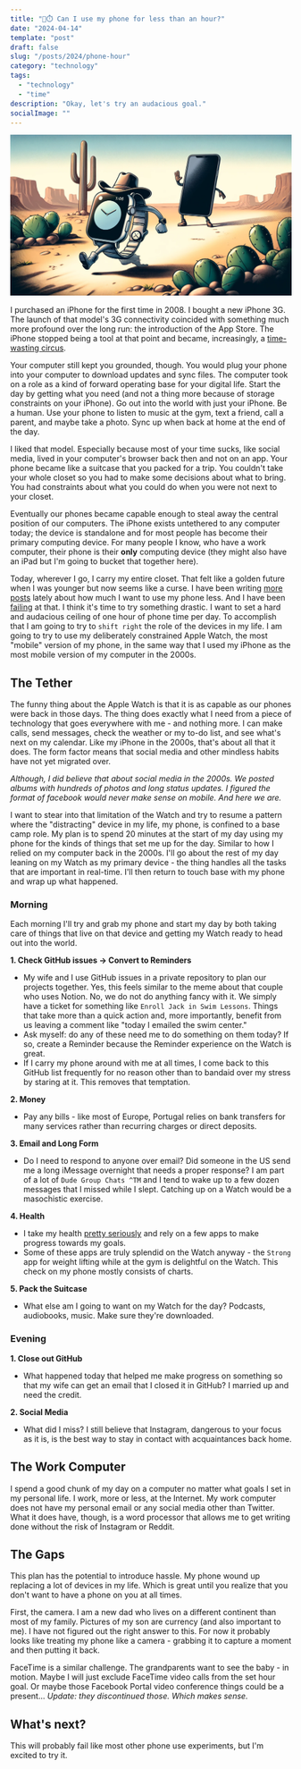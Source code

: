 ```yaml
---
title: "📴⏱️ Can I use my phone for less than an hour?"
date: "2024-04-14"
template: "post"
draft: false
slug: "/posts/2024/phone-hour"
category: "technology"
tags:
  - "technology"
  - "time"
description: "Okay, let's try an audacious goal."
socialImage: ""
---
```


![Watch Banner](./media/watch-frontier.webp)

I purchased an iPhone for the first time in 2008. I bought a new iPhone 3G. The launch of that model's 3G connectivity coincided with something much more profound over the long run: the introduction of the App Store. The iPhone stopped being a tool at that point and became, increasingly, a [time-wasting circus](https://blog.samrhea.com/posts/2023/phone-tool).

Your computer still kept you grounded, though. You would plug your phone into your computer to download updates and sync files. The computer took on a role as a kind of forward operating base for your digital life. Start the day by getting what you need (and not a thing more because of storage constraints on your iPhone). Go out into the world with just your iPhone. Be a human. Use your phone to listen to music at the gym, text a friend, call a parent, and maybe take a photo. Sync up when back at home at the end of the day.

I liked that model. Especially because most of your time sucks, like social media, lived in your computer's browser back then and not on an app. Your phone became like a suitcase that you packed for a trip. You couldn't take your whole closet so you had to make some decisions about what to bring. You had constraints about what you could do when you were not next to your closet.

Eventually our phones became capable enough to steal away the central position of our computers. The iPhone exists untethered to any computer today; the device is standalone and for most people has become their primary computing device. For many people I know, who have a work computer, their phone is their **only** computing device (they might also have an iPad but I'm going to bucket that together here).

Today, wherever I go, I carry my entire closet. That felt like a golden future when I was younger but now seems like a curse. I have been writing [more](https://blog.samrhea.com/posts/2023/phone-tool) [posts](https://blog.samrhea.com/posts/2024/apple-mechanical-watch) lately about how much I want to use my phone less. And I have been [failing](https://blog.samrhea.com/posts/2024/naps-and-junk-food) at that. I think it's time to try something drastic. I want to set a hard and audacious ceiling of one hour of phone time per day. To accomplish that I am going to try to `shift right` the role of the devices in my life. I am going to try to use my deliberately constrained Apple Watch, the most "mobile" version of my phone, in the same way that I used my iPhone as the most mobile version of my computer in the 2000s.

## The Tether

The funny thing about the Apple Watch is that it is as capable as our phones were back in those days. The thing does exactly what I need from a piece of technology that goes everywhere with me - and nothing more. I can make calls, send messages, check the weather or my to-do list, and see what's next on my calendar. Like my iPhone in the 2000s, that's about all that it does. The form factor means that social media and other mindless habits have not yet migrated over.

_Although, I did believe that about social media in the 2000s. We posted albums with hundreds of photos and long status updates. I figured the format of facebook would never make sense on mobile. And here we are._

I want to stear into that limitation of the Watch and try to resume a pattern where the "distracting" device in my life, my phone, is confined to a base camp role. My plan is to spend 20 minutes at the start of my day using my phone for the kinds of things that set me up for the day. Similar to how I relied on my computer back in the 2000s. I'll go about the rest of my day leaning on my Watch as my primary device - the thing handles all the tasks that are important in real-time. I'll then return to touch base with my phone and wrap up what happened.

### Morning

Each morning I'll try and grab my phone and start my day by both taking care of things that live on that device and getting my Watch ready to head out into the world.

**1. Check GitHub issues -> Convert to Reminders**
* My wife and I use GitHub issues in a private repository to plan our projects together. Yes, this feels similar to the meme about that couple who uses Notion. No, we do not do anything fancy with it. We simply have a ticket for something like `Enroll Jack in Swim Lessons`. Things that take more than a quick action and, more importantly, benefit from us leaving a comment like "today I emailed the swim center."
* Ask myself: do any of these need me to do something on them today? If so, create a Reminder because the Reminder experience on the Watch is great.
* If I carry my phone around with me at all times, I come back to this GitHub list frequently for no reason other than to bandaid over my stress by staring at it. This removes that temptation.

**2. Money**
* Pay any bills - like most of Europe, Portugal relies on bank transfers for many services rather than recurring charges or direct deposits.

**3. Email and Long Form**
* Do I need to respond to anyone over email? Did someone in the US send me a long iMessage overnight that needs a proper response? I am part of a lot of `Dude Group Chats ^TM` and I tend to wake up to a few dozen messages that I missed while I slept. Catching up on a Watch would be a masochistic exercise.

**4. Health**
* I take my health [pretty seriously](https://blog.samrhea.com/posts/2024/nebuchadnezzar) and rely on a few apps to make progress towards my goals.
* Some of these apps are truly splendid on the Watch anyway - the `Strong` app for weight lifting while at the gym is delightful on the Watch. This check on my phone mostly consists of charts.

**5. Pack the Suitcase**
* What else am I going to want on my Watch for the day? Podcasts, audiobooks, music. Make sure they're downloaded.

### Evening

**1. Close out GitHub**
* What happened today that helped me make progress on something so that my wife can get an email that I closed it in GitHub? I married up and need the credit.

**2. Social Media**
* What did I miss? I still believe that Instagram, dangerous to your focus as it is, is the best way to stay in contact with acquaintances back home.

## The Work Computer

I spend a good chunk of my day on a computer no matter what goals I set in my personal life. I work, more or less, at the Internet. My work computer does not have my personal email or any social media other than Twitter. What it does have, though, is a word processor that allows me to get writing done without the risk of Instagram or Reddit.

## The Gaps

This plan has the potential to introduce hassle. My phone wound up replacing a lot of devices in my life. Which is great until you realize that you don't want to have a phone on you at all times.

First, the camera. I am a new dad who lives on a different continent than most of my family. Pictures of my son are currency (and also important to me). I have not figured out the right answer to this. For now it probably looks like treating my phone like a camera - grabbing it to capture a moment and then putting it back.

FaceTime is a similar challenge. The grandparents want to see the baby - in motion. Maybe I will just exclude FaceTime video calls from the set hour goal. Or maybe those Facebook Portal video conference things could be a present... _Update: they discontinued those. Which makes sense._

## What's next?

This will probably fail like most other phone use experiments, but I'm excited to try it.
